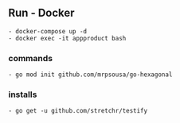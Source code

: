## Run - Docker
    - docker-compose up -d
    - docker exec -it appproduct bash
### commands
    - go mod init github.com/mrpsousa/go-hexagonal

### installs
    - go get -u github.com/stretchr/testify
